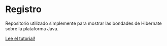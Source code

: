 Registro
========

Repositorio utilizado simplemente para mostrar las bondades de Hibernate sobre la plataforma Java.

[Lee el tutorial!](https://github.com/lucio-martinez/registro/blob/master/HOW-TO-cap-1.md)
